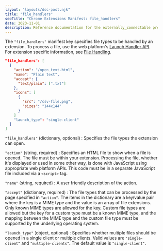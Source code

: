 ```yaml
---
layout: "layouts/doc-post.njk"
title: "file_handlers"
seoTitle: "Chrome Extensions Manifest: file_handlers"
date: 2023-11-01
description: Reference documentation for the externally_connectable property of manifest.json.
---
```


The `"file_handlers"` manifest key specifies file types to be handled by an extension. To process a file, use the web platform's [Launch Handler API](https://developer.mozilla.org/docs/Web/API/Launch_Handler_API). For extension specific information, see [File Handling](/docs/extensions/mv3/file_handling).

```json
"file_handlers": [
  {
    "action": "/open_text.html",
    "name": "Plain text",
    "accept": {
      "text/plain": [".txt"]
    },
    "icons": [
      {
        "src": "/csv-file.png",
        "sizes": "144x144"
      }
    ]
    "launch_type": "single-client"
  }
]
```

`"file_handlers"` (dictionary, optional)
: Specifies the file types the extension can open.

`"action"` (string, required)
: Specifies an HTML file to show when a file is opened. The file must be within your extension. Processing the file, whether it's displayed or used in some other way, is done with JavaScript using appropriate web platform APIs. This code must be in a separate JavaScript file included via a `<script>` tag.

`"name"` (string, required)
: A user friendly description of the action.

`"accept"` (dictionary, required)
: The file types that can be processed by the page specified in `"action"`. The items in the dictionary are a key/value pair where the key is a MIME type and the value is an array of file extensions. Only known MIME types are allowed for the key. Custom file types are allowed but the key for a custom type must be a known MIME type, and the mapping between the MIME type and the custom file type must be supported by the underlying operating system.

`"launch_type"` (object, optional)
: Specifies whether multiple files should be opened in a single client or multiple clients. Valid values are `"single-client"` and `"multiple-clients"`. The default value is `"single-client"`.
